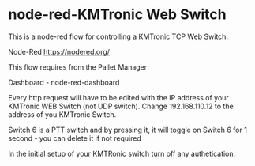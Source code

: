 # node-red-KMTronic Web Switch

This is a node-red flow for controlling a KMTronic TCP Web Switch.

Node-Red https://nodered.org/

This flow requires from the Pallet Manager

Dashboard - node-red-dashboard

Every http request will have to be edited with the
IP address of your KMTronic WEB Switch (not UDP
switch).  Change 192.168.110.12 to the address
of you KMTronic Switch.

Switch 6 is a PTT switch and by pressing it, it will
toggle on Switch 6 for 1 second - you can delete
it if not required

In the initial setup of your KMTRonic switch turn 
off any authetication.  
